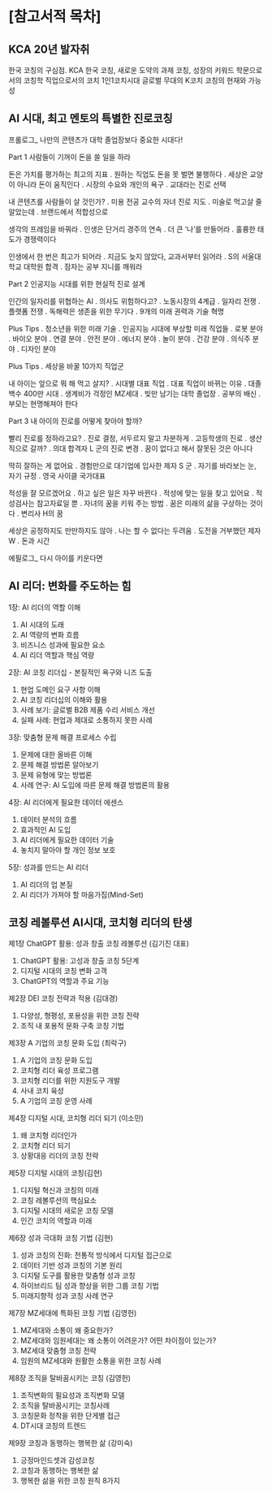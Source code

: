 
# [참고서적 목차]
## KCA 20년 발자취
한국 코칭의 구심점. KCA
한국 코칭, 새로운 도약의 과제
코칭, 성장의 키워드
학문으로서의 코칭학
직업으로서의 코치
1인1코치시대
글로벌 무대의 K코치
코칭의 현재와 가능성


## AI 시대, 최고 멘토의 특별한 진로코칭
프롤로그_ 나만의 콘텐츠가 대학 졸업장보다 중요한 시대다!

Part 1 사람들이 기꺼이 돈을 쓸 일을 하라

돈은 가치를 평가하는 최고의 지표
. 원하는 직업도 돈을 못 벌면 불행하다
. 세상은 교양이 아니라 돈이 움직인다
. 시장의 수요와 개인의 욕구
. 교대라는 진로 선택

내 콘텐츠를 사람들이 살 것인가?
. 미용 전공 교수의 자녀 진로 지도
. 미술로 먹고살 줄 알았는데
. 브랜드에서 적합성으로

생각의 프레임을 바꿔라
. 인생은 단거리 경주의 연속
. 더 큰 ‘나’를 만들어라
. 훌륭한 태도가 경쟁력이다

인생에서 한 번은 최고가 되어라
. 지금도 늦지 않았다, 교과서부터 읽어라
. S의 서울대학교 대학원 합격
. 잠자는 공부 지니를 깨워라

Part 2 인공지능 시대를 위한 현실적 진로 설계

인간의 일자리를 위협하는 AI
. 의사도 위험하다고?
. 노동시장의 4계급
. 일자리 전쟁
. 플랫폼 전쟁
. 독해력은 생존을 위한 무기다
. 9개의 미래 권력과 기술 혁명

Plus Tips
. 청소년을 위한 미래 기술
. 인공지능 시대에 부상할 미래 직업들
. 로봇 분야
. 바이오 분야
. 연결 분야
. 안전 분야
. 에너지 분야
. 놀이 분야
. 건강 분야
. 의식주 분야
. 디자인 분야

Plus Tips
. 세상을 바꿀 10가지 직업군

내 아이는 앞으로 뭐 해 먹고 살지?
. 시대별 대표 직업
. 대표 직업이 바뀌는 이유
. 대졸 백수 400만 시대
. 생계비가 걱정인 MZ세대
. 빚만 남기는 대학 졸업장
. 공부의 배신
. 부모는 현명해져야 한다

Part 3 내 아이의 진로를 어떻게 찾아야 할까?

빨리 진로를 정하라고요?
. 진로 결정, 서두르지 말고 차분하게
. 고등학생의 진로
. 생산직으로 갈까?
. 의대 합격자 L 군의 진로 변경
. 꿈이 없다고 해서 잘못된 것은 아니다

딱히 잘하는 게 없어요
. 경험만으로 대기업에 입사한 제자 S 군
. 자기를 바라보는 눈, 자기 규정
. 영국 사이클 국가대표

적성을 잘 모르겠어요
. 하고 싶은 일은 자꾸 바뀐다
. 적성에 맞는 일을 찾고 있어요
. 적성검사는 참고자료일 뿐
. 자녀의 꿈을 키워 주는 방법
. 꿈은 미래의 삶을 구상하는 것이다
. 변리사 H의 꿈

세상은 공정하지도 만만하지도 않아
. 나는 할 수 없다는 두려움
. 도전을 거부했던 제자 W
. 돈과 시간

에필로그_ 다시 아이를 키운다면



## AI 리더: 변화를 주도하는 힘
1장: AI 리더의 역할 이해

1. AI 시대의 도래
2. AI 역량의 변화 흐름
3. 비즈니스 성과에 필요한 요소
4. AI 리더 역할과 핵심 역량

2장: AI 코칭 리더십 - 본질적인 욕구와 니즈 도출

1. 현업 도메인 요구 사항 이해
2. AI 코칭 리더십의 이해와 활용
3. 사례 보기: 글로벌 B2B 제품 수리 서비스 개선
4. 실패 사례: 현업과 제대로 소통하지 못한 사례

3장: 맞춤형 문제 해결 프로세스 수립

1. 문제에 대한 올바른 이해
2. 문제 해결 방법론 알아보기
3. 문제 유형에 맞는 방법론
4. 사례 연구: AI 도입에 따른 문제 해결 방법론의 활용

4장: AI 리더에게 필요한 데이터 에센스

1. 데이터 분석의 흐름
2. 효과적인 AI 도입
3. AI 리더에게 필요한 데이터 기술
4. 놓치지 말아야 할 개인 정보 보호

5장: 성과를 만드는 AI 리더

1. AI 리더의 업 본질
2. AI 리더가 가져야 할 마음가짐(Mind-Set)


## 코칭 레볼루션 AI시대, 코치형 리더의 탄생

제1장 ChatGPT 활용: 성과 창출 코칭 레볼루션 (김기진 대표)

1. ChatGPT 활용: 고성과 창출 코칭 5단계
2. 디지털 시대의 코칭 변화 고객
3. ChatGPT의 역할과 주요 기능

제2장 DEI 코칭 전략과 적용 (김대경)

1. 다양성, 형평성, 포용성을 위한 코칭 전략
2. 조직 내 포용적 문화 구축 코칭 기법

제3장 A 기업의 코칭 문화 도입 (최락구)

1. A 기업의 코칭 문화 도입
2. 코치형 리더 육성 프로그램
3. 코치형 리더를 위한 지원도구 개발
4. 사내 코치 육성
5. A 기업의 코칭 운영 사례

제4장 디지털 시대, 코치형 리더 되기 (이소민)

1. 왜 코치형 리더인가
2. 코치형 리더 되기
3. 상황대응 리더의 코칭 전략

제5장 디지털 시대의 코칭(김현)

1. 디지털 혁신과 코칭의 미래
2. 코칭 레볼루션의 핵심요소
3. 디지털 시대의 새로운 코칭 모델
4. 인간 코치의 역할과 미래

제6장 성과 극대화 코칭 기법 (김현)

1. 성과 코칭의 진화: 전통적 방식에서 디지털 접근으로
2. 데이터 기반 성과 코칭의 기본 원리
3. 디지털 도구를 활용한 맞춤형 성과 코칭
4. 하이브리드 팀 성과 향상을 위한 그룹 코칭 기법
5. 미래지향적 성과 코칭 사례 연구

제7장 MZ세대에 특화된 코칭 기법 (김영헌)

1. MZ세대와 소통이 왜 중요한가?
2. MZ세대와 임원세대는 왜 소통이 어려운가? 어떤 차이점이 있는가?
3. MZ세대 맞춤형 코칭 전략
4. 임원의 MZ세대와 원활한 소통을 위한 코칭 사례

제8장 조직을 탈바꿈시키는 코칭 (김영헌)

1. 조직변화의 필요성과 조직변화 모델
2. 조직을 탈바꿈시키는 코칭사례
3. 코칭문화 정착을 위한 단게별 접근
4. DT시대 코칭의 트렌드

제9장 코칭과 동행하는 행복한 삶 (강미숙)

1. 긍정마인드셋과 감성코칭
2. 코칭과 동행하는 행복한 삶
3. 행복한 삶을 위한 코칭 원칙 8가지
